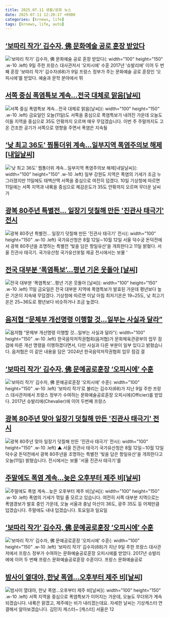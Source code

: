 ```yaml
---
title: 2025.07.11 생활/문화 뉴스
date: 2025-07-11 12:20:17 +0900
categories: [krnews, life]
tags: [krnews, life, auto]
---
```

## [‘보따리 작가’ 김수자, 佛 문화예술 공로 훈장 받았다](https://n.news.naver.com/mnews/article/023/0003916303)

![‘보따리 작가’ 김수자, 佛 문화예술 공로 훈장 받았다](https://mimgnews.pstatic.net/image/origin/023/2025/07/10/3916303.jpg?type=nf220_150){: width="100" height="150" .w-10 .left}
9일 주한 프랑스 대사관저서 ‘오피시에’ 수훈 2017년 ‘슈발리에’ 이어 두 번째 훈장 ‘보따리 작가’ 김수자(68)가 9일 프랑스 정부가 주는 문화예술 공로 훈장인 ‘오피시에’를 받았다. 예술과 문학 분야에서 뛰

## [서쪽 중심 폭염특보 계속…전국 대체로 맑음[날씨]](https://n.news.naver.com/mnews/article/055/0001274244)

![서쪽 중심 폭염특보 계속…전국 대체로 맑음[날씨]](https://mimgnews.pstatic.net/image/origin/055/2025/07/11/1274244.jpg?type=nf220_150){: width="100" height="150" .w-10 .left}
금요일인 오늘(11일)도 서쪽을 중심으로 폭염특보가 내려진 가운데 오늘도 이들 지역을 중심으로 35도 안팎까지 오르며 매우 무덥겠습니다. 이번 주 주말까지도 고온 건조한 공기가 서쪽으로 영향을 주면서 폭염은 지속될

## [‘낮 최고 36도’ 찜통더위 계속…일부지역 폭염주의보 해제[내일날씨]](https://n.news.naver.com/mnews/article/119/0002978016)

![‘낮 최고 36도’ 찜통더위 계속…일부지역 폭염주의보 해제[내일날씨]](https://mimgnews.pstatic.net/image/origin/119/2025/07/10/2978016.jpg?type=nf220_150){: width="100" height="150" .w-10 .left}
일부 강원도 지역은 폭염의 기세가 조금 누그러졌지만 11일에도 태백산맥 서쪽을 중심으로 여전히 덥겠다. 10일 기상청에 따르면 11일에는 서쪽 지역과 내륙을 중심으로 체감온도가 35도 안팎까지 오르며 무더운 날씨가

## [광복 80주년 특별전… 일장기 덧칠해 만든 '진관사 태극기' 전시](https://n.news.naver.com/mnews/article/022/0004050833)

![광복 80주년 특별전… 일장기 덧칠해 만든 '진관사 태극기' 전시](https://mimgnews.pstatic.net/image/origin/022/2025/07/11/4050833.jpg?type=nf220_150){: width="100" height="150" .w-10 .left}
국가유산청은 8월 12일∼10월 12일 서울 덕수궁 돈덕전에서 광복 80주년을 조명하는 특별전 ‘빛을 담은 항일유산’을 개최한다고 11일 밝혔다. 서울 진관사 태극기. 국가유산청 국가유산포털 제공 전시에서는 보물 ‘

## [전국 대부분 ‘폭염특보’…평년 기온 웃돌아 [날씨]](https://n.news.naver.com/mnews/article/666/0000078018)

![전국 대부분 ‘폭염특보’…평년 기온 웃돌아 [날씨]](https://mimgnews.pstatic.net/image/origin/666/2025/07/11/78018.jpg?type=nf220_150){: width="100" height="150" .w-10 .left}
11일 금요일은 전국 대부분 지역에 폭염특보가 발효된 가운데 평년보다 높은 기온이 지속돼 무덥겠다. 기상청에 따르면 이날 아침 최저기온은 19~25도, 낮 최고기온은 25~36도로 평년보다 비슷하거나 조금 높겠다.

## [음저협 “문체부 개선명령 이행할 것…일부는 사실과 달라”](https://n.news.naver.com/mnews/article/056/0011987440)

![음저협 “문체부 개선명령 이행할 것…일부는 사실과 달라”](https://mimgnews.pstatic.net/image/origin/056/2025/07/11/11987440.jpg?type=nf220_150){: width="100" height="150" .w-10 .left}
한국음악저작권협회(음저협)가 문화체육관광부의 업무 점검에 따른 개선 명령을 이행하겠다면서, 다만 사실과 다른 부분이 일부 있다고 밝혔습니다. 음저협은 이 같은 내용을 담은 ‘2024년 한국음악저작권협회 업무 점검 결

## [‘보따리 작가’ 김수자, 佛 문예공로훈장 ‘오피시에’ 수훈](https://n.news.naver.com/mnews/article/011/0004507886)

![‘보따리 작가’ 김수자, 佛 문예공로훈장 ‘오피시에’ 수훈](https://mimgnews.pstatic.net/image/origin/011/2025/07/11/4507886.jpg?type=nf220_150){: width="100" height="150" .w-10 .left}
‘보따리 작가’로 불리는 김수자(68)가 지난 9일 주한 프랑스 대사관저에서 프랑스 정부가 수여하는 문화예술공로훈장 오피시에(Officier)를 받았다. 2017년 슈발리에(Chevalier)에 이어 두번째 프랑스

## [광복 80주년 맞아 일장기 덧칠해 만든 '진관사 태극기' 전시](https://n.news.naver.com/mnews/article/055/0001274280)

![광복 80주년 맞아 일장기 덧칠해 만든 '진관사 태극기' 전시](https://mimgnews.pstatic.net/image/origin/055/2025/07/11/1274280.jpg?type=nf220_150){: width="100" height="150" .w-10 .left}
▲ 서울 진관사 태극기 국가유산청은 8월 12일∼10월 12일 덕수궁 돈덕전에서 광복 80주년을 조명하는 특별전 '빛을 담은 항일유산'을 개최한다고 오늘(11일) 밝혔습니다. 전시에서는 보물 '서울 진관사 태극기'를

## [주말에도 폭염 계속…늦은 오후부터 제주 비[날씨]](https://n.news.naver.com/mnews/article/057/0001896113)

![주말에도 폭염 계속…늦은 오후부터 제주 비[날씨]](https://mimgnews.pstatic.net/image/origin/057/2025/07/11/1896113.jpg?type=nf220_150){: width="100" height="150" .w-10 .left}
폭염의 기세가 꺾일 줄 모르고 있습니다. 여전히 서쪽 대부분 지역으로는 폭염경보가 발효 중인 가운데, 오늘 서울과 충남 아산이 36도, 광주 35도 등 어제만큼 덥겠습니다. 주말에도 내내 덥겠습니다. 토요일과 일요일

## [‘보따리 작가’ 김수자, 佛 문예공로훈장 ‘오피시에’ 수훈](https://n.news.naver.com/mnews/article/081/0003556866)

![‘보따리 작가’ 김수자, 佛 문예공로훈장 ‘오피시에’ 수훈](https://mimgnews.pstatic.net/image/origin/081/2025/07/11/3556866.jpg?type=nf220_150){: width="100" height="150" .w-10 .left}
‘보따리 작가’ 김수자(68)가 지난 9일 주한 프랑스 대사관저에서 프랑스 정부가 수여하는 문화예술공로훈장 오피시에를 받았다. 2017년 슈발리에에 이어 두 번째 프랑스 문화예술공로훈장 수훈이다. 프랑스 문화예술공로

## [밤사이 열대야, 한낮 폭염…오후부터 제주 비[날씨]](https://n.news.naver.com/mnews/article/422/0000758568)

![밤사이 열대야, 한낮 폭염…오후부터 제주 비[날씨]](https://mimgnews.pstatic.net/image/origin/422/2025/07/11/758568.jpg?type=nf220_150){: width="100" height="150" .w-10 .left}
서쪽 지역을 중심으로 폭염특보가 이어지는 가운데, 오늘도 무더위가 계속되겠습니다. 내륙은 맑겠고, 제주에는 비가 내리겠는데요. 자세한 날씨는 기상캐스터 연결해서 알아보겠습니다. 김민지 캐스터~ [캐스터] 서울은 12

